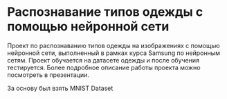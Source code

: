 # Распознавание типов одежды с помощью нейронной сети
Проект по распознаванию типов одежды на изображениях с помощью нейронной сети, выполненный в рамках курса Samsung по нейронным сетям. 
Проект обучается на датасете одежды и после обучения тестируется.
Более подробное описание работы проекта можно посмотреть в презентации.

За основу был взять MNIST Dataset
